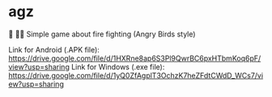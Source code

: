 # agz
 🚒 👨‍🚒 Simple game about fire fighting (Angry Birds style) 
 
 Link for Android (.APK file): https://drive.google.com/file/d/1HXRne8ap6S3Pl9QwrBC6pxHTbmKoq6pF/view?usp=sharing
 Link for Windows (.exe file): https://drive.google.com/file/d/1yQ0ZfAgplT3OchzK7heZFdtCWdD_WCs7/view?usp=sharing
